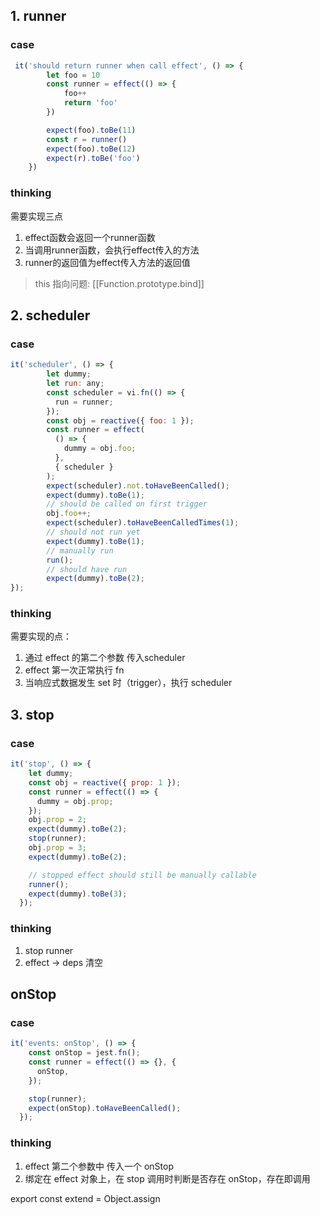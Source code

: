 ## 1. runner
### case

```javascript
 it('should return runner when call effect', () => {
        let foo = 10
        const runner = effect(() => {
            foo++
            return 'foo'
        })

        expect(foo).toBe(11)
        const r = runner()
        expect(foo).toBe(12)
        expect(r).toBe('foo')
    })
```
### thinking

需要实现三点
1. effect函数会返回一个runner函数
2. 当调用runner函数，会执行effect传入的方法
3. runner的返回值为effect传入方法的返回值

> this 指向问题: [[Function.prototype.bind]]




## 2. scheduler
### case

```javascript
it('scheduler', () => {
        let dummy;
        let run: any;
        const scheduler = vi.fn(() => {
          run = runner;
        });
        const obj = reactive({ foo: 1 });
        const runner = effect(
          () => {
            dummy = obj.foo;
          },
          { scheduler }
        );
        expect(scheduler).not.toHaveBeenCalled();
        expect(dummy).toBe(1);
        // should be called on first trigger
        obj.foo++;
        expect(scheduler).toHaveBeenCalledTimes(1);
        // should not run yet
        expect(dummy).toBe(1);
        // manually run
        run();
        // should have run
        expect(dummy).toBe(2);
});
```
### thinking

需要实现的点：
1. 通过 effect 的第二个参数 传入scheduler
2. effect 第一次正常执行 fn
3. 当响应式数据发生 set 时（trigger），执行 scheduler

## 3. stop
### case

```javascript
it('stop', () => {
    let dummy;
    const obj = reactive({ prop: 1 });
    const runner = effect(() => {
      dummy = obj.prop;
    });
    obj.prop = 2;
    expect(dummy).toBe(2);
    stop(runner);
    obj.prop = 3;
    expect(dummy).toBe(2);

    // stopped effect should still be manually callable
    runner();
    expect(dummy).toBe(3);
  });
```
### thinking

1. stop runner
2. effect -> deps 清空


## onStop
### case
```javascript
it('events: onStop', () => {
    const onStop = jest.fn();
    const runner = effect(() => {}, {
      onStop,
    });

    stop(runner);
    expect(onStop).toHaveBeenCalled();
  });

```

### thinking
1. effect 第二个参数中 传入一个 onStop
2. 绑定在 effect 对象上，在 stop 调用时判断是否存在 onStop，存在即调用

export const extend = Object.assign